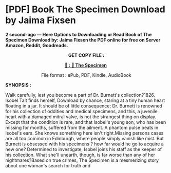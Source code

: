 # [PDF] Book The Specimen Download by Jaima Fixsen

<p><strong>2 second-ago &mdash; Here Options to Downloading or Read Book of The Specimen Download by: Jaima Fixsen the PDF online for free on Server Amazon, Reddit, Goodreads.</strong></p>
<p style="text-align: center;"><strong>GET COPY FILE :</strong></p>
<p style="text-align: center;"><strong><a href="https://us.ebookarea.xyz/?book=203751835-the-specimen" target="_blank" rel="noopener">📢 : 🔗 The Specimen</a>&nbsp;</strong></p>
<p style="text-align: center;">File format : ePub, PDF, Kindle, AudioBook</p>
<p><strong>SYNOPSIS :</strong></p>
<p>Walk carefully, lest you become a part of Dr. Burnett's collection?1826. Isobel Tait finds herself, Download by chance, staring at a tiny human heart floating in a jar. It should be of little consequence; Dr. Burnett is renowned for his collection of oddities and medical specimens, and this, a juvenile heart with a damaged mitral valve, is not the strangest thing on display. Except that the condition is rare, and that Isobel's young son, who has been missing for months, suffered from the ailment. A phantom pulse beats in Isobel's ears. She knows something here isn't right.Missing persons cases are all too common in Edinburgh, where people simply vanish like mist. But Burnett is obsessed with his specimens ? how far would he go to acquire a new one? Determined to investigate, Isobel joins his staff as the keeper of his collection. What she'll unearth, though, is far worse than any of her nightmares?Based on true crimes, The Specimen is a mesmerizing story about one woman's search for truth and</p>
